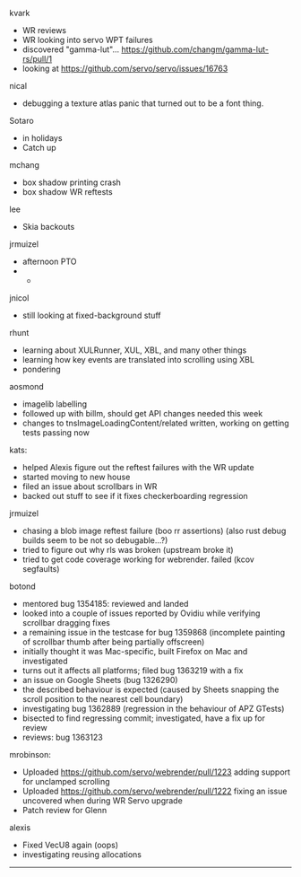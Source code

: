 kvark
* WR reviews
* WR looking into servo WPT failures
* discovered "gamma-lut"... https://github.com/changm/gamma-lut-rs/pull/1
* looking at https://github.com/servo/servo/issues/16763




nical
* debugging a texture atlas panic that turned out to be a font thing.



Sotaro
* in holidays
* Catch up



mchang
* box shadow printing crash
* box shadow WR reftests



lee
* Skia backouts



jrmuizel
* afternoon PTO
* * 


jnicol
* still looking at fixed-background stuff



rhunt
* learning about XULRunner, XUL, XBL, and many other things
* learning how key events are translated into scrolling using XBL
* pondering



aosmond
* imagelib labelling
* followed up with billm, should get API changes needed this week
* changes to tnsImageLoadingContent/related written, working on getting tests passing now



kats:
* helped Alexis figure out the reftest failures with the WR update
* started moving to new house
* filed an issue about scrollbars in WR
* backed out stuff to see if it fixes checkerboarding regression



jrmuizel
* chasing a blob image reftest failure (boo rr assertions) (also rust debug builds seem to be not so debugable...?)
* tried to figure out why rls was broken (upstream broke it)
* tried to get code coverage working for webrender. failed (kcov segfaults)



botond
* mentored bug 1354185: reviewed and landed 
* looked into a couple of issues reported by Ovidiu while verifying scrollbar dragging fixes 
* a remaining issue in the testcase for bug 1359868 (incomplete painting of scrollbar thumb after being partially offscreen) 
* initially thought it was Mac-specific, built Firefox on Mac and investigated 
* turns out it affects all platforms; filed bug 1363219 with a fix 
* an issue on Google Sheets (bug 1326290) 
* the described behaviour is expected (caused by Sheets snapping the scroll position to the nearest cell boundary) 
* investigating bug 1362889 (regression in the behaviour of APZ GTests) 
* bisected to find regressing commit; investigated, have a fix up for review 
* reviews: bug 1363123



mrobinson:
* Uploaded https://github.com/servo/webrender/pull/1223 adding support for unclamped scrolling
* Uploaded https://github.com/servo/webrender/pull/1222 fixing an issue uncovered when during WR Servo upgrade
* Patch review for Glenn



alexis
* Fixed VecU8 again (oops)
* investigating reusing allocations

________________


